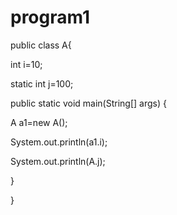 # program1
public class A{

int i=10;

static int j=100;

public static void main(String[] args)
{

A a1=new A();

System.out.println(a1.i);

System.out.println(A.j);

}

}
